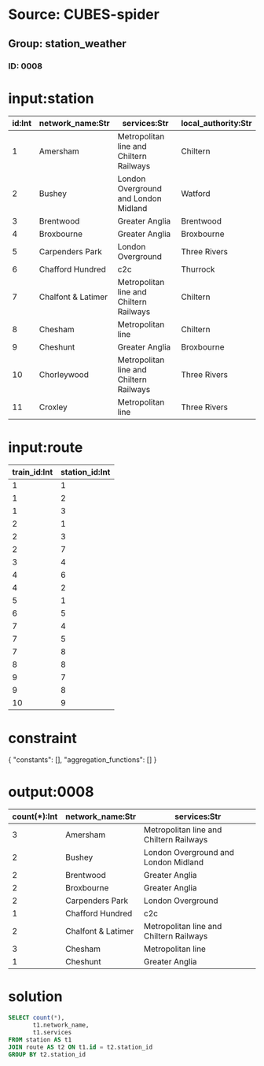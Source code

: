 # Source: CUBES-spider
## Group: station_weather
### ID: 0008

# input:station

| id:Int | network_name:Str | services:Str | local_authority:Str |
|---|---|---|---|
| 1 | Amersham | Metropolitan line and Chiltern Railways | Chiltern |
| 2 | Bushey | London Overground and London Midland | Watford |
| 3 | Brentwood | Greater Anglia | Brentwood |
| 4 | Broxbourne | Greater Anglia | Broxbourne |
| 5 | Carpenders Park | London Overground | Three Rivers |
| 6 | Chafford Hundred | c2c | Thurrock |
| 7 | Chalfont & Latimer | Metropolitan line and Chiltern Railways | Chiltern |
| 8 | Chesham | Metropolitan line | Chiltern |
| 9 | Cheshunt | Greater Anglia | Broxbourne |
| 10 | Chorleywood | Metropolitan line and Chiltern Railways | Three Rivers |
| 11 | Croxley | Metropolitan line | Three Rivers |

# input:route

| train_id:Int | station_id:Int |
|---|---|
| 1 | 1 |
| 1 | 2 |
| 1 | 3 |
| 2 | 1 |
| 2 | 3 |
| 2 | 7 |
| 3 | 4 |
| 4 | 6 |
| 4 | 2 |
| 5 | 1 |
| 6 | 5 |
| 7 | 4 |
| 7 | 5 |
| 7 | 8 |
| 8 | 8 |
| 9 | 7 |
| 9 | 8 |
| 10 | 9 |

# constraint

{
  "constants": [],
  "aggregation_functions": []
}

# output:0008

| count(*):Int | network_name:Str | services:Str |
|---|---|---|
| 3 | Amersham | Metropolitan line and Chiltern Railways |
| 2 | Bushey | London Overground and London Midland |
| 2 | Brentwood | Greater Anglia |
| 2 | Broxbourne | Greater Anglia |
| 2 | Carpenders Park | London Overground |
| 1 | Chafford Hundred | c2c |
| 2 | Chalfont & Latimer | Metropolitan line and Chiltern Railways |
| 3 | Chesham | Metropolitan line |
| 1 | Cheshunt | Greater Anglia |

# solution

```sql
SELECT count(*),
       t1.network_name,
       t1.services
FROM station AS t1
JOIN route AS t2 ON t1.id = t2.station_id
GROUP BY t2.station_id
```
